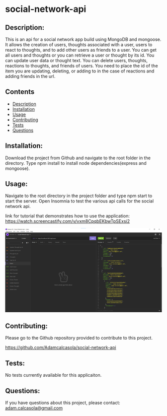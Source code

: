 # social-network-api

## Description: 
This is an api for a social network app build using MongoDB and mongoose. It allows the creation of users, thoughts associated with a user, users to react to thoughts, and to add other users as friends to a user. You can get all users and thoughts or you can retrieve a user or thought by its id. You can update user data or thought text. You can delete users, thoughts, reactions to thoughts, and friends of users. You need to place the id of the item you are updating, deleting, or adding to in the case of reactions and adding friends in the url.
  
## Contents
- [Description](#description)
- [Installation](#installation)
- [Usage](#usage)
- [Contributing](#contributing)
- [Tests](#tests)
- [Questions](#questions)
  
## Installation: 
Download the project from Github and navigate to the root folder in the directory. Type npm install to install node dependencies(express and mongoose).

## Usage:
Navigate to the root directory in the project folder and type npm start to start the server. Open Insomnia to test the various api calls for the social network api.

link for tutorial that demonstrates how to use the application:
https://watch.screencastify.com/v/vxm8CpqbEKbwTpSExsi2

![social-network-api-screenshot](/social-network-api-screenshot.png?raw=true "screenshot")

## Contributing:
Please go to the Github repository provided to contribute to this project.

https://github.com/Adamcalcasola/social-network-api

## Tests:
No tests currently available for this applicaiton.
  
## Questions:
If you have questions about this project, please contact:  
adam.calcasola@gmail.com